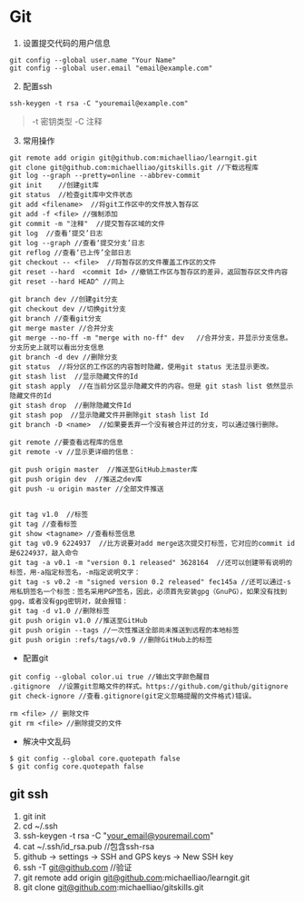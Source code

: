# Git

1. 设置提交代码的用户信息
```
git config --global user.name "Your Name"
git config --global user.email "email@example.com"
```
2. 配置ssh
```
ssh-keygen -t rsa -C "youremail@example.com"
```
> -t 密钥类型 -C 注释




3. 常用操作
```
git remote add origin git@github.com:michaelliao/learngit.git    
git clone git@github.com:michaelliao/gitskills.git //下载远程库 
git log --graph --pretty=online --abbrev-commit
git init    //创建git库
git status  //检查git库中文件状态
git add <filename>  //将git工作区中的文件放入暂存区
git add -f <file> //强制添加
git commit -m "注释"  //提交暂存区域的文件
git log  //查看‘提交’日志
git log --graph //查看‘提交分支’日志
git reflog //查看‘已上传’全部日志
git checkout -- <file>  //将暂存区的文件覆盖工作区的文件
git reset --hard  <commit Id> //撤销工作区与暂存区的差异，返回暂存区文件内容
git reset --hard HEAD^ //同上

git branch dev //创建git分支
git checkout dev //切换git分支
git branch //查看git分支
git merge master //合并分支
git merge --no-ff -m "merge with no-ff" dev   //合并分支，并显示分支信息。分支历史上就可以看出分支信息
git branch -d dev //删除分支
git status  //将分区的工作区的内容暂时隐藏，使用git status 无法显示更改。
git stash list  //显示隐藏文件的Id
git stash apply  //在当前分区显示隐藏文件的内容。但是 git stash list 依然显示隐藏文件的Id
git stash drop  //删除隐藏文件Id
git stash pop  //显示隐藏文件并删除git stash list Id
git branch -D <name>  //如果要丢弃一个没有被合并过的分支，可以通过强行删除。

git remote //要查看远程库的信息
git remote -v //显示更详细的信息：

git push origin master  //推送至GitHub上master库
git push origin dev  //推送之dev库
git push -u origin master //全部文件推送


git tag v1.0  //标签
git tag //查看标签
git show <tagname> //查看标签信息
git tag v0.9 6224937  //比方说要对add merge这次提交打标签，它对应的commit id是6224937，敲入命令
git tag -a v0.1 -m "version 0.1 released" 3628164  //还可以创建带有说明的标签，用-a指定标签名，-m指定说明文字：
git tag -s v0.2 -m "signed version 0.2 released" fec145a //还可以通过-s用私钥签名一个标签：签名采用PGP签名，因此，必须首先安装gpg（GnuPG），如果没有找到gpg，或者没有gpg密钥对，就会报错：
git tag -d v1.0 //删除标签
git push origin v1.0 //推送至GitHub
git push origin --tags //一次性推送全部尚未推送到远程的本地标签
git push origin :refs/tags/v0.9 //删除GitHub上的标签
```




* 配置git
```
git config --global color.ui true //输出文字颜色醒目
.gitignore  //设置git忽略文件的样式。https://github.com/github/gitignore
git check-ignore //查看.gitignore(git定义忽略提醒的文件格式)错误。

rm <file> // 删除文件
git rm <file> //删除提交的文件
```

* 解决中文乱码
```
$ git config --global core.quotepath false  
$ git config core.quotepath false  
```



## git ssh

1. git init 
2. cd ~/.ssh
3. ssh-keygen -t rsa -C "your_email@youremail.com"
4. cat ~/.ssh/id_rsa.pub  //包含ssh-rsa
5. github -> settings  -> SSH and GPS keys  -> New SSH key
6. ssh -T git@github.com //验证
7. git remote add origin git@github.com:michaelliao/learngit.git    
8. git clone git@github.com:michaelliao/gitskills.git 